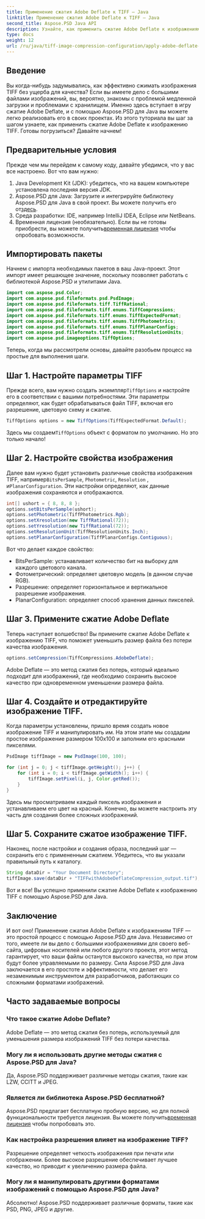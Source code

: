 ```yaml
---
title: Применение сжатия Adobe Deflate к TIFF — Java
linktitle: Применение сжатия Adobe Deflate к TIFF — Java
second_title: Aspose.PSD Java API
description: Узнайте, как применить сжатие Adobe Deflate к изображениям TIFF с помощью Aspose.PSD для Java. Пошаговое руководство по эффективной обработке изображений.
type: docs
weight: 12
url: /ru/java/tiff-image-compression-configuration/apply-adobe-deflate-compression-tiff/
---
```

## Введение

Вы когда-нибудь задумывались, как эффективно сжимать изображения TIFF без ущерба для качества? Если вы имеете дело с большими файлами изображений, вы, вероятно, знакомы с проблемой медленной загрузки и проблемами с хранилищем. Именно здесь вступает в игру сжатие Adobe Deflate, и с помощью Aspose.PSD для Java вы можете легко реализовать его в своих проектах. Из этого туториала вы шаг за шагом узнаете, как применить сжатие Adobe Deflate к изображению TIFF. Готовы погрузиться? Давайте начнем!

## Предварительные условия

Прежде чем мы перейдем к самому коду, давайте убедимся, что у вас все настроено. Вот что вам нужно:

1. Java Development Kit (JDK): убедитесь, что на вашем компьютере установлена последняя версия JDK.
2.  Aspose.PSD для Java: Загрузите и интегрируйте библиотеку Aspose.PSD для Java в свой проект. Вы можете получить его от[здесь](https://releases.aspose.com/psd/java/).
3. Среда разработки: IDE, например IntelliJ IDEA, Eclipse или NetBeans.
4.  Временная лицензия (необязательно). Если вы не готовы приобрести, вы можете получить[временная лицензия](https://purchase.aspose.com/temporary-license/) чтобы опробовать возможности.

## Импортировать пакеты

Начнем с импорта необходимых пакетов в ваш Java-проект. Этот импорт имеет решающее значение, поскольку позволяет работать с библиотекой Aspose.PSD и утилитами Java.

```java
import com.aspose.psd.Color;
import com.aspose.psd.fileformats.psd.PsdImage;
import com.aspose.psd.fileformats.tiff.TiffRational;
import com.aspose.psd.fileformats.tiff.enums.TiffCompressions;
import com.aspose.psd.fileformats.tiff.enums.TiffExpectedFormat;
import com.aspose.psd.fileformats.tiff.enums.TiffPhotometrics;
import com.aspose.psd.fileformats.tiff.enums.TiffPlanarConfigs;
import com.aspose.psd.fileformats.tiff.enums.TiffResolutionUnits;
import com.aspose.psd.imageoptions.TiffOptions;
```

Теперь, когда мы рассмотрели основы, давайте разобьем процесс на простые для выполнения шаги.

## Шаг 1. Настройте параметры TIFF

 Прежде всего, вам нужно создать экземпляр`TiffOptions` и настройте его в соответствии с вашими потребностями. Эти параметры определяют, как будет обрабатываться файл TIFF, включая его разрешение, цветовую схему и сжатие.

```java
TiffOptions options = new TiffOptions(TiffExpectedFormat.Default);
```

Здесь мы создаем`TiffOptions` объект с форматом по умолчанию. Но это только начало! 

## Шаг 2. Настройте свойства изображения

 Далее вам нужно будет установить различные свойства изображения TIFF, например`BitsPerSample`, `Photometric`, `Resolution` , и`PlanarConfiguration`. Эти настройки определяют, как данные изображения сохраняются и отображаются.

```java
int[] ushort = { 8, 8, 8 };
options.setBitsPerSample(ushort);
options.setPhotometric(TiffPhotometrics.Rgb);
options.setXresolution(new TiffRational(72));
options.setYresolution(new TiffRational(72));
options.setResolutionUnit(TiffResolutionUnits.Inch);
options.setPlanarConfiguration(TiffPlanarConfigs.Contiguous);
```

Вот что делает каждое свойство:
- BitsPerSample: устанавливает количество бит на выборку для каждого цветового канала.
- Фотометрический: определяет цветовую модель (в данном случае RGB).
- Разрешение: определяет горизонтальное и вертикальное разрешение изображения.
- PlanarConfiguration: определяет способ хранения данных пикселей.

## Шаг 3. Примените сжатие Adobe Deflate

Теперь наступает волшебство! Вы примените сжатие Adobe Deflate к изображению TIFF, что поможет уменьшить размер файла без потери качества изображения.

```java
options.setCompression(TiffCompressions.AdobeDeflate);
```

Adobe Deflate — это метод сжатия без потерь, который идеально подходит для изображений, где необходимо сохранить высокое качество при одновременном уменьшении размера файла.

## Шаг 4. Создайте и отредактируйте изображение TIFF.

Когда параметры установлены, пришло время создать новое изображение TIFF и манипулировать им. На этом этапе мы создадим простое изображение размером 100x100 и заполним его красными пикселями.

```java
PsdImage tiffImage = new PsdImage(100, 100);

for (int j = 0; j < tiffImage.getHeight(); j++) {
    for (int i = 0; i < tiffImage.getWidth(); i++) {
        tiffImage.setPixel(i, j, Color.getRed());
    }
}
```

Здесь мы просматриваем каждый пиксель изображения и устанавливаем его цвет на красный. Конечно, вы можете настроить эту часть для создания более сложных изображений.

## Шаг 5. Сохраните сжатое изображение TIFF.

Наконец, после настройки и создания образа, последний шаг — сохранить его с примененным сжатием. Убедитесь, что вы указали правильный путь к каталогу.

```java
String dataDir = "Your Document Directory";
tiffImage.save(dataDir + "TIFFwithAdobeDeflateCompression_output.tif");
```

Вот и все! Вы успешно применили сжатие Adobe Deflate к изображению TIFF с помощью Aspose.PSD для Java.

## Заключение

И вот оно! Применение сжатия Adobe Deflate к изображениям TIFF — это простой процесс с помощью Aspose.PSD для Java. Независимо от того, имеете ли вы дело с большими изображениями для своего веб-сайта, цифровых носителей или любого другого проекта, этот метод гарантирует, что ваши файлы останутся высокого качества, но при этом будут более управляемыми по размеру. Сила Aspose.PSD для Java заключается в его простоте и эффективности, что делает его незаменимым инструментом для разработчиков, работающих со сложными форматами изображений.

## Часто задаваемые вопросы

### Что такое сжатие Adobe Deflate?
Adobe Deflate — это метод сжатия без потерь, используемый для уменьшения размера изображений TIFF без потери качества.

### Могу ли я использовать другие методы сжатия с Aspose.PSD для Java?
Да, Aspose.PSD поддерживает различные методы сжатия, такие как LZW, CCITT и JPEG.

### Является ли библиотека Aspose.PSD бесплатной?
 Aspose.PSD предлагает бесплатную пробную версию, но для полной функциональности требуется лицензия. Вы можете получить[временная лицензия](https://purchase.aspose.com/temporary-license/) чтобы попробовать это.

### Как настройка разрешения влияет на изображение TIFF?
Разрешение определяет четкость изображения при печати или отображении. Более высокое разрешение обеспечивает лучшее качество, но приводит к увеличению размера файла.

### Могу ли я манипулировать другими форматами изображений с помощью Aspose.PSD для Java?
Абсолютно! Aspose.PSD поддерживает различные форматы, такие как PSD, PNG, JPEG и другие.